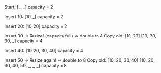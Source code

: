 Start:
[_, _] capacity = 2

Insert 10:
[10, _] capacity = 2

Insert 20:
[10, 20] capacity = 2

Insert 30 → Resize! (capacity full)
=> double to 4
Copy old: [10, 20]
[10, 20, 30, _] capacity = 4

Insert 40:
[10, 20, 30, 40] capacity = 4

Insert 50 → Resize again!
=> double to 8
Copy old: [10, 20, 30, 40]
[10, 20, 30, 40, 50, _, _, _] capacity = 8
